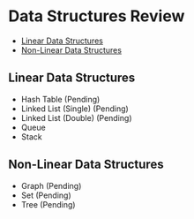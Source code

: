 # Data Structures Review
*  [Linear Data Structures](#linear-data-structures)
*  [Non-Linear Data Structures](#non-linear-data-structures)

## Linear Data Structures
* Hash Table (Pending)
* Linked List (Single) (Pending)
* Linked List (Double) (Pending)
* Queue
* Stack

## Non-Linear Data Structures
* Graph (Pending)
* Set (Pending)
* Tree (Pending)